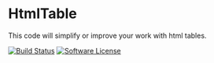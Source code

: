 # HtmlTable
This code will simplify or improve your work with html tables.

[![Build Status](https://travis-ci.org/AndyDune/HtmlTable.svg?branch=master)](https://travis-ci.org/AndyDune/HtmlTable)
[![Software License](https://img.shields.io/badge/license-MIT-brightgreen.svg?style=flat-square)](LICENSE)
